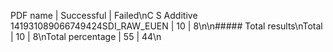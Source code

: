 PDF name | Successful | Failed\nC S Additive 141931089066749424SDI_RAW_EUEN | 10 | 8\n\n##### Total results\nTotal | 10 | 8\nTotal percentage | 55 | 44\n
